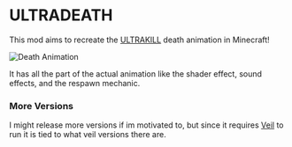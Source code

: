 # ULTRADEATH
This mod aims to recreate the [ULTRAKILL](https://store.steampowered.com/app/1229490/ULTRAKILL/) death animation in Minecraft!

![Death Animation](https://github.com/user-attachments/assets/8b469512-4773-4498-b330-f34c59e0f5b9)

It has all the part of the actual animation like the shader effect, sound effects, and the respawn mechanic. 


### More Versions
I might release more versions if im motivated to, but since it requires [Veil](https://modrinth.com/mod/veil/versions) to run it is tied to what veil versions there are.

